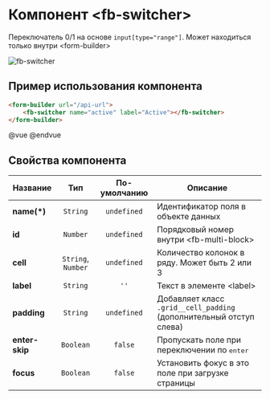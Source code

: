 # Компонент &lt;fb-switcher&gt;

Переключатель 0/1 на основе `input[type="range"]`. Может находиться только внутри &lt;form-builder&gt;

![fb-switcher](/assets/awema-pl/wiki/docs/fb-switcher.gif)


## Пример использования компонента

```html
<form-builder url="/api-url">
    <fb-switcher name="active" label="Active"></fb-switcher>
</form-builder>
```
@vue
<form-builder url="/api-url">
    <fb-switcher name="active" label="Active"></fb-switcher>
</form-builder>
@endvue


## Свойства компонента

| Название            | Тип                | По-умолчанию        | Описание                                          |
|---------------------|:------------------:|:-------------------:|---------------------------------------------------|
| **name(*)**         | `String`           | `undefined`         | Идентификатор поля в объекте данных               |
| **id**              | `Number`           | `undefined`         | Порядковый номер внутри &lt;fb-multi-block&gt;    |
| **cell**            | `String`, `Number` | `undefined`         | Количество колонок в ряду. Может быть 2 или 3     |
| **label**           | `String`           | `''`                | Текст в элементе &lt;label&gt;                    |
| **padding**         | `String`           | `undefined`         | Добавляет класс `.grid__cell_padding` (дополнительный отступ слева) |
| **enter-skip**      | `Boolean`          | `false`             | Пропускать поле при переключении по <kbd>enter</kbd> |
| **focus**           | `Boolean`          | `false`             | Установить фокус в это поле при загрузке страницы |
